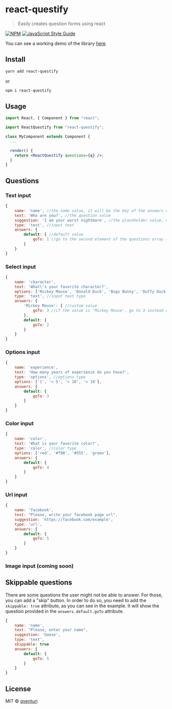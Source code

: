 # react-questify

> Easily creates question forms using react

[![NPM](https://img.shields.io/npm/v/react-questify.svg)](https://www.npmjs.com/package/react-questify) [![JavaScript Style Guide](https://img.shields.io/badge/code_style-standard-brightgreen.svg)](https://standardjs.com)

You can see a working demo of the library [here](https://gventuri.github.io/react-questify/).

## Install

```bash
yarn add react-questify
```

or

```bash
npm i react-questify
```

## Usage

```jsx
import React, { Component } from "react";

import ReactQuestify from "react-questify";

class MyComponent extends Component {
  ...

  render() {
    return <ReactQuestify questions={q} />;
  }
}
```

## Questions

### Text input

```js
{
    name: 'name', //the name value, it will be the key of the answers object
    text: 'Who are you?', //the question value
    suggestion: 'I am your worst nightmare', //the placeholder value, optional
    type: 'text', //input text
    answers: {
        default: { //default value
            goTo: 1 //go to the second element of the questions array (arrays start from 0 element)
        }
    }
}
```

### Select input

```js
{
    name: 'character',
    text: 'What\'s your favorite character?',
    options: ['Mickey Mouse', 'Donald Duck', 'Bugs Bunny', 'Duffy Duck'], //the available options
    type: 'text', //input text type
    answers: {
        'Mickey Mouse': { //custom value
            goTo: 3 //if the value is 'Mickey Mouse', go to 3 instead of 2 (skip one question)
        },
        default: {
            goTo: 2
        }
    }
}
```

### Options input

```js
{
    name: 'experience',
    text: 'How many years of experience do you have?',
    type: 'options', //options type
    options: ['1', '< 5', '< 10', '> 10'],
    answers: {
        default: {
            goTo: 3
        }
    }
}
```

### Color input

```js
{
    name: 'color',
    text: 'What is your favorite color?',
    type: 'color', //color type
    options: ['red', '#f90', '#555', 'green'],
    answers: {
        default: {
            goTo: 4
        }
    }
}
```

### Url input

```js
{
    name: 'facebook',
    text: "Please, write your facebook page url",
    suggestion: 'https://facebook.com/example',
    type: 'url',
    answers: {
        default: {
            goTo: 5
        }
    }
}
```

### Image input (coming soon)

## Skippable questions

There are some questions the user might not be able to answer. For those, you can add a "skip" button.
In order to do so, you need to add the `skippable: true` attribute, as you can see in the example.
It will show the question provided in the `answers.default.goTo` attribute.

```js
{
    name: 'name',
    text: "Please, enter your name",
    suggestion: 'Goose',
    type: 'text',
    skippable: true
    answers: {
        default: {
            goTo: 5
        }
    }
}
```

## License

MIT © [gventuri](https://github.com/gventuri)
